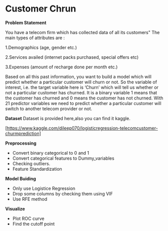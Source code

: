 # Customer Chrun

**Problem Statement**

You have a telecom firm which has collected data of all its customers" The main types of attributes are : 

1.Demographics (age, gender etc.) 

2.Services availed (internet packs purchased, special offers etc) 

3.Expenses (amount of recharge done per month etc.) 

Based on all this past information, you want to build a model which will predict whether a particular customer will churn or not. So the variable of interest, i.e. the target variable here is ‘Churn’ which will tell us whether or not a particular customer has churned. It is a binary variable 1 means that the customer has churned and 0 means the customer has not churned. With 21 predictor variables we need to predict whether a particular customer will switch to another telecom provider or not.




**Dataset**
Dataset is provided here,also you can find it kaggle.

[https://www.kaggle.com/dileep070/logisticregression-telecomcustomer-churmprediction]





**Preprocessing**

- Convert binary categorical to 0 and 1
- Convert categorical features to Dummy_variables
- Checking outliers.
- Feature Standardization






**Model Buiding**

- Only use Logistice Regression
- Drop some columns by checking them using VIF
- Use RFE method







**Visualize**
- Plot ROC curve
- Find the cutoff point
